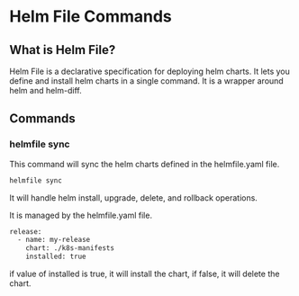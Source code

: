 # Helm File Commands

## What is Helm File?

Helm File is a declarative specification for deploying helm charts. It lets you define and install helm charts in a single command. It is a wrapper around helm and helm-diff.

## Commands

### helmfile sync

This command will sync the helm charts defined in the helmfile.yaml file.

```bash
helmfile sync
```

It will handle helm install, upgrade, delete, and rollback operations.

It is managed by the helmfile.yaml file.

```bash
release:
  - name: my-release
    chart: ./k8s-manifests
    installed: true
```

if value of installed is true, it will install the chart, if false, it will delete the chart.
